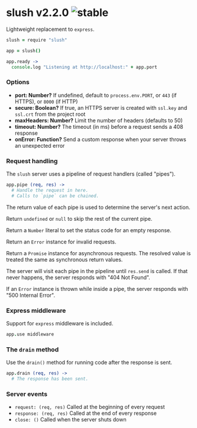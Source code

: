 
# slush v2.2.0 ![stable](https://img.shields.io/badge/stability-stable-4EBA0F.svg?style=flat)

Lightweight replacement to `express`.

```coffee
slush = require "slush"

app = slush()

app.ready ->
  console.log "Listening at http://localhost:" + app.port
```

### Options

- **port: Number?** If undefined, default to `process.env.PORT`, or `443` (if HTTPS), or `8000` (if HTTP)
- **secure: Boolean?** If true, an HTTPS server is created with `ssl.key` and `ssl.crt` from the project root
- **maxHeaders: Number?** Limit the number of headers (defaults to 50)
- **timeout: Number?** The timeout (in ms) before a request sends a 408 response
- **onError: Function?** Send a custom response when your server throws an unexpected error

### Request handling

The `slush` server uses a pipeline of request handlers (called "pipes").

```coffee
app.pipe (req, res) ->
  # Handle the request in here.
  # Calls to `pipe` can be chained.
```

The return value of each pipe is used to determine the server's next action.

Return `undefined` or `null` to skip the rest of the current pipe.

Return a `Number` literal to set the status code for an empty response.

Return an `Error` instance for invalid requests.

Return a `Promise` instance for asynchronous requests.
The resolved value is treated the same as synchronous return values.

The server will visit each pipe in the pipeline until `res.send` is called.
If that never happens, the server responds with "404 Not Found".

If an `Error` instance is thrown while inside a pipe, the server responds with "500 Internal Error".

### Express middleware

Support for `express` middleware is included.

```coffee
app.use middleware
```

### The `drain` method

Use the `drain()` method for running code after the response is sent.

```coffee
app.drain (req, res) ->
  # The response has been sent.
```

### Server events

- `request: (req, res)` Called at the beginning of every request
- `response: (req, res)` Called at the end of every response
- `close: ()` Called when the server shuts down
